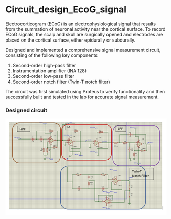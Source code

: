 # Circuit_design_EcoG_signal

Electrocorticogram (ECoG) is an electrophysiological signal that results from the summation of neuronal activity near the cortical surface. To record ECoG signals, the scalp and skull are surgically opened and electrodes are placed on the cortical surface, either epidurally or subdurally.

Designed and implemented a comprehensive signal measurement circuit, consisting of the following key components:

1. Second-order high-pass filter
2. Instrumentation amplifier (INA 128)
3. Second-order low-pass filter
4. Second-order notch filter (Twin-T notch filter)

The circuit was first simulated using Proteus to verify functionality and then successfully built and tested in the lab for accurate signal measurement.

### Designed circuit

<img src="Images\Circuit design.png" alt="Image" width="600" height="300"/>
